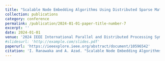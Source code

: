 ```yaml
---
title: "Scalable Node Embedding Algorithms Using Distributed Sparse Matrix Operations"
collection: publications
category: conference
permalink: /publication/2024-01-01-paper-title-number-7
excerpt: ''
date: 2024-01-01
venue: '2024 IEEE International Parallel and Distributed Processing Symposium Workshops'
#slidesurl: 'http://example.com/slides.pdf'
paperurl: 'https://ieeexplore.ieee.org/abstract/document/10596542'
citation: 'I. Ranawaka and A. Azad. "Scalable Node Embedding Algorithms Using Distributed Sparse Matrix Operations." 2024 IEEE International Parallel and Distributed Processing Symposium Workshops (IPDPSW), 2024, pp. 1199–1201'
---
```

